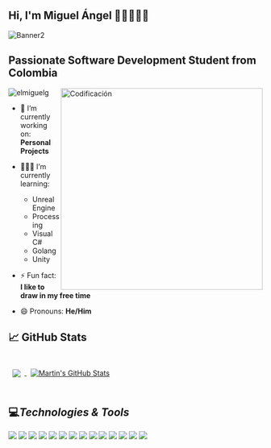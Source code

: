 ## Hi, I'm Miguel Ángel 👋🏼👨🏽‍💻
![Banner2](https://user-images.githubusercontent.com/113398998/190945991-15a98f12-e4d6-4fbe-81ad-f44b4b2a4ea1.png)
## Passionate Software Development Student from Colombia
<img align="right" alt="Codificación" width="400" src=https://camo.githubusercontent.com/5ddf73ad3a205111cf8c686f687fc216c2946a75005718c8da5b837ad9de78c9/68747470733a2f2f7468756d62732e6766796361742e636f6d2f4576696c4e657874446576696c666973682d736d616c6c2e676966>
<p align="left"> <img src="https://komarev.com/ghpvc/?username=elmiguelg&label=Profile%20views&color=0e75b6&style=flat" alt="elmiguelg" /> </p>

- 🔭 I’m currently working on: **Personal Projects**

- 👨🏽‍💻 I’m currently learning:
  - Unreal Engine
  - Processing
  - Visual C#
  - Golang
  - Unity

- ⚡ Fun fact: **I like to draw in my free time**

- 😄 Pronouns: **He/Him**

## &#x1f4c8; GitHub Stats

<br>

<a href="https://github.com/ElMiguelGO">
  <img align="center" style="margin:0.5rem" src="https://github-readme-stats.vercel.app/api/top-langs/?username=ElMiguelGO&hide=html,css&title_color=ffffff&text_color=c9cacc&icon_color=4AB197&bg_color=1A2B34" />
</a>

<a href="https://github.com/ElMiguelGO">
  <img align="center" style="margin:0.5rem" src="https://github-readme-stats.vercel.app/api?username=ElMiguelGO&show_icons=true&line_height=27&count_private=true&title_color=ffffff&text_color=c9cacc&icon_color=4AB097&bg_color=1A2B34" alt="Martin's GitHub Stats" />
</a>

<br>
<br>

## 💻***Technologies & Tools*** 

![](https://img.shields.io/badge/Code-CSharp-informational?style=flat&logo=c-sharp&logoColor=white&color=7790c6)
![](https://img.shields.io/badge/Code-.NET-informational?style=flat&logo=.net&logoColor=white&color=7790c6)
![](https://img.shields.io/badge/Code-Golang-informational?style=flat&logo=Go&logoColor=white&color=7790c6)
![](https://img.shields.io/badge/Code-Unity-informational?style=flat&logo=unity&logoColor=white&color=7790c6)
![](https://img.shields.io/badge/Code-Unreal_Engine-informational?style=flat&logo=Unreal-Engine&logoColor=white&color=7790c6)
![](https://img.shields.io/badge/Code-Git-informational?style=flat&logo=git&logoColor=white&color=7790c6)
![](https://img.shields.io/badge/Code-SQL_Server-informational?style=flat&logo=MicrosoftSQLServer&logoColor=white&color=7790c6)
![](https://img.shields.io/badge/Code-Processing-informational?style=flat&logo=ProcessingFoundation&logoColor=white&color=7790c6)
![](https://img.shields.io/badge/Tools-GitHub-informational?style=flat&logo=GitHub&logoColor=white&color=7790c6)
![](https://img.shields.io/badge/Tools-Trello-informational?style=flat&logo=Trello&logoColor=white&color=7790c6)
![](https://img.shields.io/badge/Tools-Photoshop-informational?style=flat&logo=Adobe-Photoshop&logoColor=white&color=7790c6)
![](https://img.shields.io/badge/Tools-Illustrator-informational?style=flat&logo=Adobe-Illustrator&logoColor=white&color=7790c6)
![](https://img.shields.io/badge/Tools-Blender-informational?style=flat&logo=blender&logoColor=white&color=7790c6)
![](https://img.shields.io/badge/Tools-Linux-informational?style=flat&logo=Linux&logoColor=white&color=7790c6)

